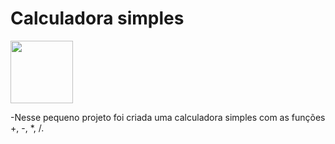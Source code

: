 # Calculadora simples

<img src = "https://codigo35.com/wp-content/uploads/2023/09/695px-C_Programming_Language.svg_.png" width="100px" height="100px">

-Nesse pequeno projeto foi criada uma calculadora simples com as funções +, -, *, /.
